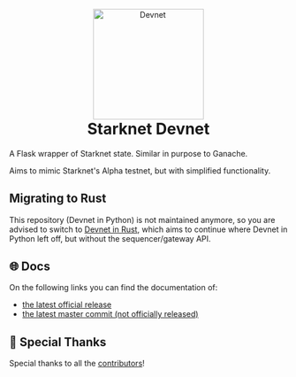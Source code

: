 <!-- logo / title -->
<p align="center" style="margin-bottom: 0px !important">
  <img width="200" src="https://user-images.githubusercontent.com/2848732/193076972-da6fa36e-11f7-4cb3-aa29-673224f8576d.png" alt="Devnet" align="center">
</p>
<h1 align="center" style="margin-top: 0px !important">Starknet Devnet</h1>

A Flask wrapper of Starknet state. Similar in purpose to Ganache.

Aims to mimic Starknet's Alpha testnet, but with simplified functionality.

## Migrating to Rust

This repository (Devnet in Python) is not maintained anymore, so you are advised to switch to [Devnet in Rust](https://github.com/0xSpaceShard/starknet-devnet-rs), which aims to continue where Devnet in Python left off, but without the sequencer/gateway API.

## 🌐 Docs

On the following links you can find the documentation of:

- [the latest official release](https://0xspaceshard.github.io/starknet-devnet/)
- [the latest master commit (not officially released)](https://github.com/0xSpaceShard/starknet-devnet/tree/master/page/docs)

## 🙌 Special Thanks

Special thanks to all the [contributors](https://github.com/0xSpaceShard/starknet-devnet/graphs/contributors)!
